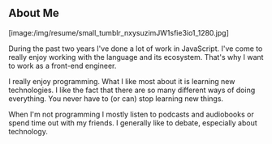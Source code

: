 ## About Me

[image:/img/resume/small_tumblr_nxysuzimJW1sfie3io1_1280.jpg]

During the past two years I've done a lot of work in JavaScript. I've come to really enjoy working with the language and its ecosystem. That's why I want to work as a front-end engineer.

 I really enjoy programming. What I like most about it is learning new technologies. I like the fact that there are so many different ways of doing everything. You never have to (or can) stop learning new things.

When I'm not programming I mostly listen to podcasts and audiobooks or spend time out with my friends. I generally like to debate, especially about technology.


